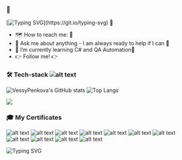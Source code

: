 
###  👋

 [![Typing SVG](https://readme-typing-svg.demolab.com?font=barlow&size=14&pause=1000&color=4B83F7FF&multiline=true&random=false&width=800&height=65&lines=Hello+there%2C+I'm+Veselina.+I+remain+deeply;+committed++to+advancing+my+expertise+in+QA+;through+continuous+learning!)](https://git.io/typing-svg)  👋
 

  - :world_map: How to reach me: :e-mail:
  - 💬 Ask me about anything - I am always ready to help if I can 💯
  - 🌱  I’m currently learning C# and QA Automation🌱
  - 👉 Follow me! 👉


### 🛠 Tech-stack   ![alt text](https://github.com/VessyPenkova/Sertificates/blob/main/teck_stack_new1.png)



 
  ![VessyPenkova's GitHub stats](https://github-readme-stats.vercel.app/api?username=VessyPenkova&show_icons=true&theme=transparent)        ![Top Langs](https://github-readme-stats.vercel.app/api/top-langs/?username=VessyPenkova&layout=compact&theme=transparent)

![](https://komarev.com/ghpvc/?username=your-github-username&color=874ca8)
### 🎓 My Certificates


![alt text](https://github.com/VessyPenkova/Sertificates/blob/main/DIPLOMA-QA-Automation-Engineer.png?raw=true)  ![alt text](https://github.com/VessyPenkova/Sertificates/blob/main/Front-End%20Test%20Automation.png?raw=true)   ![alt text](https://github.com/VessyPenkova/Sertificates/blob/main/QAFront-EndBasic.png?raw=true)   ![alt text](https://github.com/VessyPenkova/Sertificates/blob/main/BackEndTestAutomationMar2024%20.png?raw=true)   ![alt text](https://github.com/VessyPenkova/Sertificates/blob/main/BackEndTechBasicsJan2024Cert.jpg?raw=true) 
![alt text](https://github.com/VessyPenkova/Sertificates/blob/main/ProgramAdvforQANov2023Cert.jpg?raw=true)   ![alt text](https://github.com/VessyPenkova/Sertificates/blob/main/ASPNETAdvOct2022Cert.jpg?raw=true) 
![alt text](https://github.com/VessyPenkova/Sertificates/blob/main/ProgramFundUnitTestSept2023Cert.jpg?raw=true)   ![alt text](https://github.com/VessyPenkova/Sertificates/blob/main/QAAutomMay2022Cert.jpg?raw=true) 
![alt text](https://github.com/VessyPenkova/Sertificates/blob/main/QAFundMarch2022Cert.jpg?raw=true)   ![alt text](https://github.com/VessyPenkova/Sertificates/blob/main/CSharp_Developer.png?raw=true)     


  ![Typing SVG](https://github.com/VessyPenkova/Sertificates/blob/main/github-snake.svg)

  




